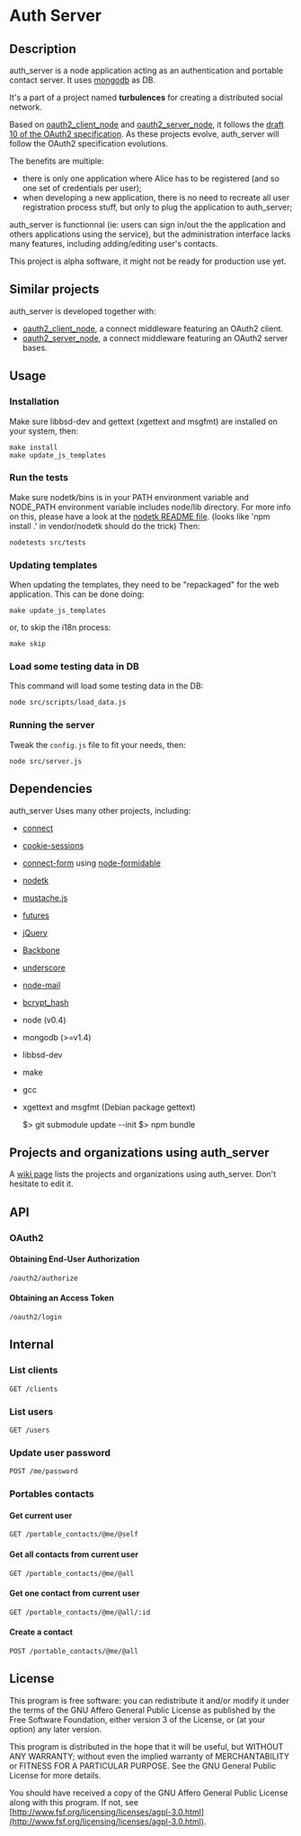 # Auth Server

## Description

auth_server is a node application acting as an authentication and portable contact server. It uses [mongodb](http://www.mongodb.org/) as DB.

It's a part of a project named **turbulences** for creating a distributed social network.

Based on [oauth2_client_node](https://github.com/AF83/oauth2_client_node) and [oauth2_server_node](https://github.com/AF83/oauth2_server_node), it follows the [draft 10 of the OAuth2 specification](http://tools.ietf.org/html/draft-ietf-oauth-v2-10). As these projects evolve, auth_server will follow the OAuth2 specification evolutions.

The benefits are multiple:

 - there is only one application where Alice has to be registered (and so one set of credentials per user);
 - when developing a new application, there is no need to recreate all user registration process stuff, but only to plug the application to auth_server;

auth_server is functionnal (ie: users can sign in/out the the application and others applications using the service), but the administration interface lacks many features, including adding/editing user's contacts.

This project is alpha software, it might not be ready for production use yet.

## Similar projects

auth_server is developed together with:

 - [oauth2_client_node](https://github.com/AF83/oauth2_client_node), a connect middleware featuring an OAuth2 client.
 - [oauth2_server_node](https://github.com/AF83/oauth2_server_node), a connect middleware featuring an OAuth2 server bases.

## Usage

### Installation

Make sure libbsd-dev and gettext (xgettext and msgfmt) are installed on your system, then:

    make install
    make update_js_templates

### Run the tests

Make sure nodetk/bins is in your PATH environment variable and NODE_PATH environment variable includes node/lib directory. For more info on this, please have a look at the [nodetk README file](https://github.com/AF83/nodetk/blob/master/README.md). (looks like 'npm install .' in vendor/nodetk should do the trick)
     	Then:

    nodetests src/tests

### Updating templates

When updating the templates, they need to be "repackaged" for the web application. This can be done doing:

    make update_js_templates

or, to skip the i18n process:

    make skip

### Load some testing data in DB

This command will load some testing data in the DB:

    node src/scripts/load_data.js


### Running the server

Tweak the `config.js` file to fit your needs, then:

    node src/server.js

## Dependencies

auth_server Uses many other projects, including:

 - [connect](https://github.com/senchalabs/connect)
 - [cookie-sessions](https://github.com/caolan/cookie-sessions)
 - [connect-form](https://github.com/visionmedia/connect-form) using [node-formidable](https://github.com/felixge/node-formidable)
 - [nodetk](https://github.com/AF83/nodetk)
 - [mustache.js](https://github.com/janl/mustache.js/)
 - [futures](https://github.com/coolaj86/futures)
 - [jQuery](http://jquery.com/)
 - [Backbone](http://documentcloud.github.com/backbone/)
 - [underscore](http://documentcloud.github.com/underscore/)
 - [node-mail](https://github.com/weaver/node-mail)
 - [bcrypt_hash](https://github.com/virtuo/bcrypt_hash)
 - node (v0.4)
 - mongodb (>=v1.4)
 - libbsd-dev
 - make
 - gcc
 - xgettext and msgfmt (Debian package gettext)

    $> git submodule update --init
    $> npm bundle

## Projects and organizations using auth_server

A [wiki page](https://github.com/AF83/auth_server/wiki/Uses) lists the projects and organizations using auth_server. Don't hesitate to edit it.

## API

### OAuth2

#### Obtaining End-User Authorization

    /oauth2/authorize

#### Obtaining an Access Token

    /oauth2/login

## Internal

### List clients

    GET /clients

### List users

    GET /users

### Update user password

    POST /me/password

### Portables contacts

#### Get current user

    GET /portable_contacts/@me/@self

#### Get all contacts from current user

    GET /portable_contacts/@me/@all

#### Get one contact from current user

    GET /portable_contacts/@me/@all/:id

#### Create a contact

    POST /portable_contacts/@me/@all

## License

This program is free software: you can redistribute it and/or modify
it under the terms of the GNU Affero General Public License as published by
the Free Software Foundation, either version 3 of the License, or
(at your option) any later version.

This program is distributed in the hope that it will be useful,
but WITHOUT ANY WARRANTY; without even the implied warranty of
MERCHANTABILITY or FITNESS FOR A PARTICULAR PURPOSE.  See the
GNU General Public License for more details.

You should have received a copy of the GNU Affero General Public License
along with this program.  If not, see [http://www.fsf.org/licensing/licenses/agpl-3.0.html](http://www.fsf.org/licensing/licenses/agpl-3.0.html).
